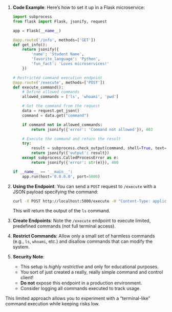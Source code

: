 1. **Code Example**:
   Here’s how to set it up in a Flask microservice:

   ```python
   import subprocess
   from flask import Flask, jsonify, request

   app = Flask(__name__)

   @app.route('/info', methods=['GET'])
   def get_info():
       return jsonify({
           'name': 'Student Name',
           'favorite_language': 'Python',
           'fun_fact': 'Loves microservices!'
       })

   # Restricted command execution endpoint
   @app.route('/execute', methods=['POST'])
   def execute_command():
       # Define allowed commands
       allowed_commands = ['ls', 'whoami', 'pwd']

       # Get the command from the request
       data = request.get_json()
       command = data.get("command")

       if command not in allowed_commands:
           return jsonify({'error': 'Command not allowed'}), 403

       # Execute the command and return the result
       try:
           result = subprocess.check_output(command, shell=True, text=True)
           return jsonify({'output': result})
       except subprocess.CalledProcessError as e:
           return jsonify({'error': str(e)}), 400

   if __name__ == '__main__':
       app.run(host='0.0.0.0', port=5000)
   ```

4. **Using the Endpoint**:
   You can send a `POST` request to `/execute` with a JSON payload specifying the command:

   ```bash
   curl -X POST http://localhost:5000/execute -H "Content-Type: application/json" -d '{"command": "ls"}'
   ```

   This will return the output of the `ls` command.

5. **Create Endpoints**:
 Note the `/execute` endpoint to execute limited, predefined commands (not full terminal access).

6. **Restrict Commands**:
   Allow only a small set of harmless commands (e.g., `ls`, `whoami`, etc.) and disallow commands that can modify the system.

7. **Security Note**:
   - This setup is *highly restrictive* and only for educational purposes.
   - You sort of just created a really, really simple command and control client!
   - **Do not** expose this endpoint in a production environment.
   - Consider logging all commands executed to track usage.

This limited approach allows you to experiment with a “terminal-like” command execution while keeping risks low. 
